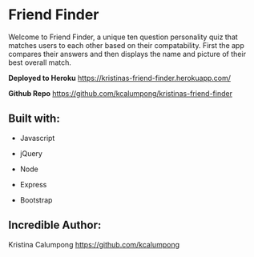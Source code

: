 # Friend Finder 

Welcome to Friend Finder, a unique ten question personality quiz that matches users to each other based on their compatability. First the app compares their answers and then displays the name and picture of their best overall match. 

**Deployed to Heroku** https://kristinas-friend-finder.herokuapp.com/

**Github Repo** https://github.com/kcalumpong/kristinas-friend-finder

## Built with:

* Javascript

* jQuery

* Node

* Express

* Bootstrap

## Incredible Author:

Kristina Calumpong https://github.com/kcalumpong




